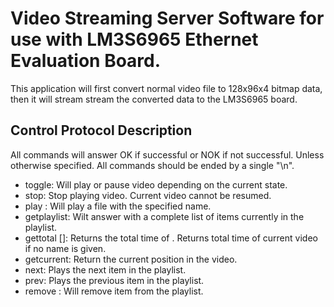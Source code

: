Video Streaming Server Software for use with LM3S6965 Ethernet Evaluation Board.
================================================================================

This application will first convert normal video file to 128x96x4 bitmap data, 
then it will stream stream the converted data to the LM3S6965 board. 

Control Protocol Description
----------------------------

All commands will answer OK if successful or NOK if not successful. Unless 
otherwise specified. 
All commands should be ended by a single "\n".
* toggle: Will play or pause video depending on the current state.
* stop: Stop playing video. Current video cannot be resumed. 
* play <name>: Will play a file with the specified name.
* getplaylist: Wilt answer with a complete list of items currently in the 
   playlist.
* gettotal [<name>]: Returns the total time of <name>. Returns total time of
   current video if no name is given.
* getcurrent: Return the current position in the video.
* next: Plays the next item in the playlist.
* prev: Plays the previous item in the playlist.
* remove <name>: Will remove item <name> from the playlist.
  

